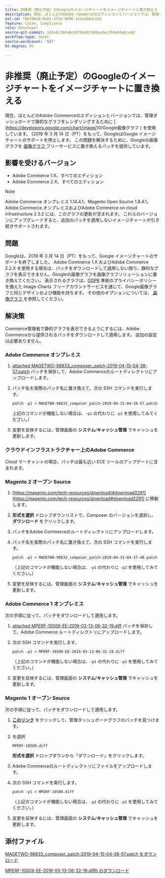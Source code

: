 ```yaml
---
title: 非推奨（廃止予定）のGoogleのイメージチャートをイメージチャートに置き換える
description: 現在、ほとんどのAdobe Commerceのエディションとバージョンでは、管理ダッシュボードで静的なグラフをレンダリングするために、[Google画像グラフ ] （https://developers.google.com/chart/image/）を使用しています。 2019 年 3 月 14 日（PT）をもって、GoogleはGoogle イメージチャートのサポートを停止します。 この問題を解決するために、Googleの画像チャートを [Image-Charts] （https://www.image-charts.com/）のフリーサービスに置き換えるパッチを提供しています。
exl-id: f86f0bb9-8a03-471d-8696-1eba4b8acbd1
feature: Cache, Compliance
role: Developer
source-git-commit: 1d2e0c1b4a8e3d79a362500ee3ec7bde84a6ce0d
workflow-type: tm+mt
source-wordcount: '567'
ht-degree: 0%

---
```


# 非推奨（廃止予定）のGoogleのイメージチャートをイメージチャートに置き換える

現在、ほとんどのAdobe Commerceのエディションとバージョンでは、管理ダッシュボードで静的なグラフをレンダリングするために ](https://developers.google.com/chart/image/)0}Google画像グラフ } を使用しています。 [2019 年 3 月 14 日（PT）をもって、GoogleはGoogle イメージチャートのサポートを停止します。 この問題を解決するために、Googleの画像グラフを [ 画像グラフ ](https://www.image-charts.com/) フリーサービスに置き換えるパッチを提供しています。

## 影響を受けるバージョン

* Adobe Commerce 1.X、すべてのエディション
* Adobe Commerce 2.X、すべてのエディション

>[!NOTE]
>
>Adobe Commerce オンプレミス 1.14.4.1、Magento Open Source 1.9.4.1、Adobe Commerce オンプレミスおよびAdobe Commerce on cloud infrastructure 2.3.2 には、このグラフの更新が含まれます。 これらのバージョンにアップグレードすると、追加のパッチを適用しないイメージチャートが引き続きサポートされます。

## 問題

Googleは、2019 年 3 月 14 日（PT）をもって、Google イメージチャートのサポートを終了しました。 Adobe Commerce 1.X およびAdobe Commerce 2.2.X を使用する場合は、パッチをダウンロードして適用しない限り、静的なグラフを表示できません。Googleの画像グラフを画像グラフソリューションに置き換えてください。 表示されるグラフは、[GDPR](https://www.image-charts.com/data-processing-addendum.html) 準拠のプライバシーポリシーを備えた Image-Charts フリーアカウントサービスを通じて、Google画像グラフと同じデザインおよび機能を持ちます。 その他のオプションについては、[ 画像グラフ ](https://www.image-charts.com/) を参照してください。

## 解決策

Commerce管理者で静的グラフを表示できるようにするには、Adobe Commerceから提供されるパッチをダウンロードして適用します。 追加の設定は必要ありません。

### Adobe Commerce オンプレミス

1. [attached MAGETWO-98833\_composer\_patch-2019-04-15-04-38-57.patch](assets/MAGETWO-98833_composer_patch-2019-04-15-04-38-57.patch.zip) パッチを保存して、Adobe Commerceのルートディレクトリにアップロードします。
1. パッチ名を実際のパッチ名に置き換えて、次の SSH コマンドを実行します。

   ```git
   patch -p1 < MAGETWO-98833_composer_patch-2019-04-15-04-38-57.patch
   ```

   上記のコマンドが機能しない場合は、`-p1` の代わりに `-p2` を使用してみてください。）

1. 変更を反映するには、管理画面の **システム**/**キャッシュ管理** でキャッシュを更新します。

### クラウドインフラストラクチャー上のAdobe Commerce

Cloud マーチャントの場合、パッチは最も近い ECE ツールのアップデートに含まれます。

### Magento 2 オープン Source

1. [https://magento.com/tech-resources/download\#download2291](https://magento.com/tech-resources/download#download2291) に移動します。
1. **形式を選択** ドロップダウンリストで、Composer のバージョンを選択し、**ダウンロード** をクリックします。
1. パッチをAdobe Commerceのルートディレクトリにアップロードします。
1. パッチ名を実際のパッチ名に置き換えて、次の SSH コマンドを実行します。

   ```git
   patch -p1 < MAGETWO-98833_composer_patch-2019-04-15-04-37-48.patch
   ```

   （上記のコマンドが機能しない場合は、`-p1` の代わりに `-p2` を使用してみてください。）

1. 変更を反映するには、管理画面の **システム**/**キャッシュ管理** でキャッシュを更新します。

### Adobe Commerce 1 オンプレミス

次の手順に従って、パッチをダウンロードして適用します。

1. [attached MPERF-10509-EE-2019-03-13-06-32-19.diff](assets/MPERF-10509-EE-2019-03-13-06-32-19.diff.zip) パッチを保存して、Adobe Commerce ルートディレクトリにアップロードします。
1. 次の SSH コマンドを実行します。

   ```git
   patch -p1 < MPERF-10509-EE-2019-03-13-06-32-19.diff
   ```

   （上記のコマンドが機能しない場合は、`-p1` の代わりに `-p2` を使用してみてください。）

1. 変更を反映するには、管理画面の **システム**/**キャッシュ管理** でキャッシュを更新します。

### Magento 1 オープン Source

次の手順に従って、パッチをダウンロードして適用します。

1. [**このリンク**](https://magento.com/tech-resources/download#download2283) をクリックして、管理ダッシュボードグラフのパッチを見つけます。
1. を選択

   ```git
   MPERF-10509.diff
   ```

   **形式を選択** ドロップダウンから「ダウンロード」をクリックします。

1. Adobe Commerceのルートディレクトリにファイルをアップロードします。
1. 次の SSH コマンドを実行します。

   ```git
   patch -p1 < MPERF-10509.diff
   ```

   （上記のコマンドが機能しない場合は、`-p1` の代わりに `-p2` を使用してみてください。）

1. 変更を反映するには、管理画面の **システム**/**キャッシュ管理** でキャッシュを更新します。

## 添付ファイル

[MAGETWO-98833_composer_patch-2019-04-15-04-38-57.patch をダウンロード](assets/MAGETWO-98833_composer_patch-2019-04-15-04-38-57.patch)

[MPERF-10509-EE-2019-03-13-06-32-19.diffh のダウンロード](assets/MPERF-10509-EE-2019-03-13-06-32-19.diff)
